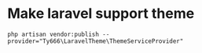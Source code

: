 # Make laravel support theme

`php artisan vendor:publish --provider="Ty666\LaravelTheme\ThemeServiceProvider"`